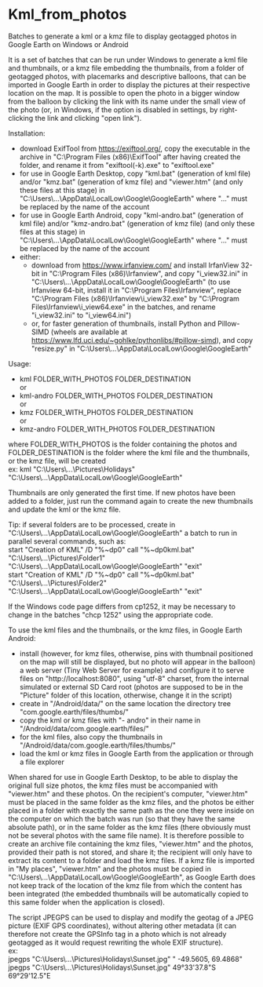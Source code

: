 # Kml_from_photos
Batches to generate a kml or a kmz file to display geotagged photos in Google Earth on Windows or Android

It is a set of batches that can be run under Windows to generate a kml file and thumbnails, or a kmz file embedding the thumbnails, from a folder of geotagged photos, with placemarks and descriptive balloons, that can be imported in Google Earth in order to display the pictures at their respective location on the map. It is possible to open the photo in a bigger window from the balloon by clicking the link with its name under the small view of the photo (or, in Windows, if the option is disabled in settings, by right-clicking the link and clicking "open link").

Installation:
- download ExifTool from https://exiftool.org/, copy the executable in the archive in "C:\Program Files (x86)\ExifTool\" after having created the folder, and rename it from "exiftool(-k).exe" to "exiftool.exe"
- for use in Google Earth Desktop, copy "kml.bat" (generation of kml file) and/or "kmz.bat" (generation of kmz file) and "viewer.htm" (and only these files at this stage) in "C:\Users\\...\AppData\LocalLow\Google\GoogleEarth" where "..." must be replaced by the name of the account
- for use in Google Earth Android, copy "kml-andro.bat" (generation of kml file) and/or "kmz-andro.bat" (generation of kmz file) (and only these files at this stage) in "C:\Users\\...\AppData\LocalLow\Google\GoogleEarth" where "..." must be replaced by the name of the account
- either:
  * download from https://www.irfanview.com/ and install IrfanView 32-bit in "C:\Program Files (x86)\Irfanview\", and copy "i_view32.ini" in "C:\Users\\...\AppData\LocalLow\Google\GoogleEarth" (to use Irfanview 64-bit, install it in "C:\Program Files\Irfanview\", replace "C:\Program Files (x86)\Irfanview\i_view32.exe" by "C:\Program Files\Irfanview\i_view64.exe" in the batches, and rename "i_view32.ini" to "i_view64.ini")
  * or, for faster generation of thumbnails, install Python and Pillow-SIMD (wheels are available at https://www.lfd.uci.edu/~gohlke/pythonlibs/#pillow-simd), and copy "resize.py" in "C:\Users\\...\AppData\LocalLow\Google\GoogleEarth"

Usage:  
  * kml FOLDER_WITH_PHOTOS FOLDER_DESTINATION  
or  
  * kml-andro FOLDER_WITH_PHOTOS FOLDER_DESTINATION  
or  
  * kmz FOLDER_WITH_PHOTOS FOLDER_DESTINATION  
or  
  * kmz-andro FOLDER_WITH_PHOTOS FOLDER_DESTINATION

where FOLDER_WITH_PHOTOS is the folder containing the photos and FOLDER_DESTINATION is the folder where the kml file and the thumbnails, or the kmz file, will be created  
ex: kml "C:\Users\\...\Pictures\Holidays\" "C:\Users\\...\AppData\LocalLow\Google\GoogleEarth\"

Thumbnails are only generated the first time. If new photos have been added to a folder, just run the command again to create the new thumbnails and update the kml or the kmz file.

Tip: if several folders are to be processed, create in "C:\Users\\...\AppData\LocalLow\Google\GoogleEarth" a batch to run in parallel several commands, such as:  
start "Creation of KML" /D "%~dp0" call "%~dp0kml.bat" "C:\Users\\...\Pictures\Folder1\" "C:\Users\\...\AppData\LocalLow\Google\GoogleEarth\" "exit"  
start "Creation of KML" /D "%~dp0" call "%~dp0kml.bat" "C:\Users\\...\Pictures\Folder2\" "C:\Users\\...\AppData\LocalLow\Google\GoogleEarth\" "exit"  

If the Windows code page differs from cp1252, it may be necessary to change in the batches "chcp 1252" using the appropriate code.

To use the kml files and the thumbnails, or the kmz files, in Google Earth Android:
- install (however, for kmz files, otherwise, pins with thumbnail positioned on the map will still be displayed, but no photo will appear in the balloon) a web server (Tiny Web Server for example) and configure it to serve files on "http://localhost:8080", using "utf-8" charset, from the internal simulated or external SD Card root (photos are supposed to be in the "Picture" folder of this location, otherwise, change it in the script)
- create in "/Android/data/" on the same location the directory tree "com.google.earth/files/thumbs/"
- copy the kml or kmz files with "- andro" in their name in "/Android/data/com.google.earth/files/"
- for the kml files, also copy the thumbnails in "/Android/data/com.google.earth/files/thumbs/"
- load the kml or kmz files in Google Earth from the application or through a file explorer

When shared for use in Google Earth Desktop, to be able to display the original full size photos, the kmz files must be accompanied with "viewer.htm" and these photos.
On the recipient's computer, "viewer.htm" must be placed in the same folder as the kmz files, and the photos be either placed in a folder with exactly the same path as the one they were inside on the computer on which the batch was run (so that they have the same absolute path), or in the same folder as the kmz files (there obviously must not be several photos with the same file name).
It is therefore possible to create an archive file containing the kmz files, "viewer.htm" and the photos, provided their path is not stored, and share it; the recipient will only have to extract its content to a folder and load the kmz files.
If a kmz file is imported in "My places", "viewer.htm" and the photos must be copied in "C:\Users\\...\AppData\LocalLow\Google\GoogleEarth", as Google Earth does not keep track of the location of the kmz file from which the content has been integrated (the embedded thumbnails will be automatically copied to this same folder when the application is closed).

The script JPEGPS can be used to display and modify the geotag of a JPEG picture (EXIF GPS coordinates), without altering other metadata (it can therefore not create the GPSInfo tag in a photo which is not already geotagged as it would request rewriting the whole EXIF structure).  
ex:  
jpegps "C:\Users\\...\Pictures\Holidays\Sunset.jpg" " -49.5605, 69.4868"  
jpegps "C:\Users\\...\Pictures\Holidays\Sunset.jpg" 49°33'37.8\"S 69°29'12.5\"E
